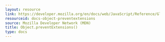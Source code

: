 ```yaml
---
layout: resource
link: https://developer.mozilla.org/en/docs/web/JavaScript/Reference/Global_Objects/Object/preventExtensions
resourceid: docs-object-preventextensions
source: Mozilla Developer Network (MDN)
title: Object.preventExtensions()
type: docs
---
```


